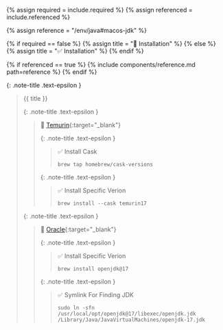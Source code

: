 <!-- LOCATION -->
<!-- _includes/components/java/ -->

<!-- INCLUDE -->
<!-- components/java/jdk-macos.md -->

<!-- VARIABLES -->
<!-- required:      [true, false], default to true -->
<!-- referenced:    [true, false], default to false -->


<!-- READ VARIABLES -->
{% assign required   = include.required %}
{% assign referenced = include.referenced %}


<!-- ASSIGN CONSTANTS -->
{% assign reference = "/env/java#macos-jdk" %}


<!-- DECIDE TO DISPLAY THE NECESSITY OF THE INSTALLATION -->
{% if required == false %}
    {% assign title = "🔲 Installation" %}
{% else %}
    {% assign title = "✅ Installation" %}
{% endif %}


<!-- DECIDE TO DISPLAY THE LINK OF THIS COMPONENT -->
{% if referenced == true %}
{% include components/reference.md path=reference %}
{% endif %}


<!-- MAIN CONTENT -->

{: .note-title .text-epsilon } 
> {{ title }}
>
> {: .note-title .text-epsilon } 
>> 🔘 [Temurin](https://adoptium.net){:target="\_blank"}
>>
>> {: .note-title .text-epsilon } 
>>> ✅ Install Cask
>>>
>>> ```shell
>>> brew tap homebrew/cask-versions
>>> ```
>>
>> {: .note-title .text-epsilon } 
>>> ✅ Install Specific Verion
>>>
>>> ```shell
>>> brew install --cask temurin17
>>> ```
>
> {: .note-title .text-epsilon }
>> 🔘 [Oracle](https://openjdk.org){:target="\_blank"}
>>
>> {: .note-title .text-epsilon } 
>>> ✅ Install Specific Verion
>>>
>>> ```shell
>>> brew install openjdk@17
>>> ```
>>
>> {: .note-title .text-epsilon } 
>>> ✅ Symlink For Finding JDK
>>>
>>> ```shell
>>> sudo ln -sfn /usr/local/opt/openjdk@17/libexec/openjdk.jdk /Library/Java/JavaVirtualMachines/openjdk-17.jdk
>>> ```
